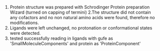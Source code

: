 1. Protein structure was prepared with Schrodinger Protein preparation Wizard (turned on capping
of termini)
2.The structure did not contain any cofactors and no non natural amino acids were found,
therefore no modifications.
2. Ligands were left unchanged, no protonation or conformational states were detected.
3. tested successfully reading in ligands with gufe as 'SmallMoleculeComponents' and protein as
'ProteinComponent'
